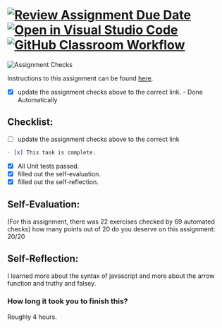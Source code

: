 [![Review Assignment Due Date](https://classroom.github.com/assets/deadline-readme-button-24ddc0f5d75046c5622901739e7c5dd533143b0c8e959d652212380cedb1ea36.svg)](https://classroom.github.com/a/BNy60bDV)
[![Open in Visual Studio Code](https://classroom.github.com/assets/open-in-vscode-718a45dd9cf7e7f842a935f5ebbe5719a5e09af4491e668f4dbf3b35d5cca122.svg)](https://classroom.github.com/online_ide?assignment_repo_id=11683812&assignment_repo_type=AssignmentRepo)
[![GitHub Classroom Workflow](https://github.com/IT3049C-Lively-FA23/js-exercise-ellisno/actions/workflows/classroom.yml/badge.svg)](https://github.com/IT3049C-Lively-FA23/js-exercise-ellisno/actions/workflows/classroom.yml)
===================================
![Assignment Checks](https://github.com/IT3049C/2.JS-Exercise/workflows/Assignment%20Checks/badge.svg)

Instructions to this assignment can be found [here](https://reedws.github.io/IT3049C/coursework/assignments/js-exercises/).
- [x] update the assignment checks above to the correct link. - Done Automatically
## Checklist:
- [ ] update the assignment checks above to the correct link
```md
- [x] This task is complete.
```
- [x] All Unit tests passed.
- [x] filled out the self-evaluation.
- [x] filled out the self-reflection.

## Self-Evaluation: 
(For this assignment, there was 22 exercises checked by 69 automated checks)
how many points out of 20 do you deserve on this assignment: 20/20

## Self-Reflection:
<!-- What did you learn that you found interesting --> I learned more about the syntax of javascript and more about the arrow function and truthy and falsey.

### How long it took you to finish this?
Roughly 4 hours. 